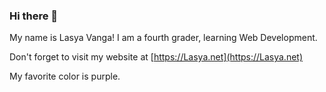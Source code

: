 ### Hi there 👋

My name is Lasya Vanga! I am a fourth grader, learning Web Development.

Don't forget to visit my website at [https://Lasya.net](https://Lasya.net)

My favorite color is purple.

<!--
**lasyavanga/lasyavanga** is a ✨ _special_ ✨ repository because its `README.md` (this file) appears on your GitHub profile.

Here are some ideas to get you started:

- 🔭 I’m currently working on ...
- 🌱 I’m currently learning ...
- 👯 I’m looking to collaborate on ...
- 🤔 I’m looking for help with ...
- 💬 Ask me about ...
- 📫 How to reach me: ...
- 😄 Pronouns: ...
- ⚡ Fun fact: ...
-->

